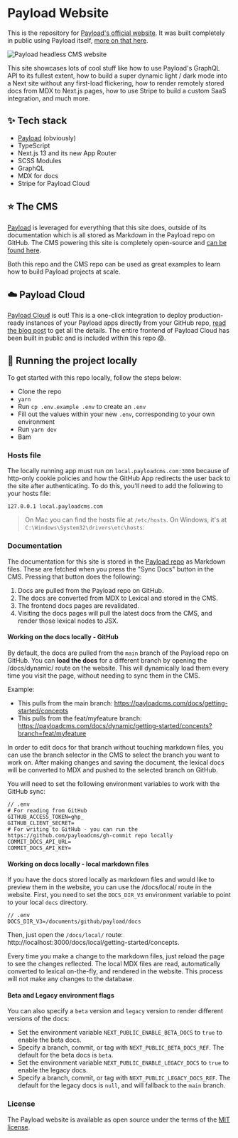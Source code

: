 # Payload Website

This is the repository for [Payload's official website](https://payloadcms.com/). It was built completely in public using Payload itself, [more on that here](#⭐-the-cms).

<img src="https://payloadcms.com/images/og-image.jpg" alt="Payload headless CMS website" />

This site showcases lots of cool stuff like how to use Payload's GraphQL API to its fullest extent, how to build a super dynamic light / dark mode into a Next site without any first-load flickering, how to render remotely stored docs from MDX to Next.js pages, how to use Stripe to build a custom SaaS integration, and much more.

## ✨ Tech stack

- [Payload](https://github.com/payloadcms/payload) (obviously)
- TypeScript
- Next.js 13 and its new App Router
- SCSS Modules
- GraphQL
- MDX for docs
- Stripe for Payload Cloud

## ⭐ The CMS

[Payload](https://github.com/payloadcms/payload) is leveraged for everything that this site does, outside of its documentation which is all stored as Markdown in the Payload repo on GitHub. The CMS powering this site is completely open-source and [can be found here](https://github.com/payloadcms/website-cms).

Both this repo and the CMS repo can be used as great examples to learn how to build Payload projects at scale.

## ☁️ Payload Cloud

[Payload Cloud](https://payloadcms.com/cloud-pricing) is out! This is a one-click integration to deploy production-ready instances of your Payload apps directly from your GitHub repo, [read the blog post](https://payloadcms.com/blog/launch-week-day-1-payload-cloud-is-here) to get all the details. The entire frontend of Payload Cloud has been built in public and is included within this repo 😱.

## 🚀 Running the project locally

To get started with this repo locally, follow the steps below:

- Clone the repo
- `yarn`
- Run `cp .env.example .env` to create an `.env`
- Fill out the values within your new `.env`, corresponding to your own environment
- Run `yarn dev`
- Bam

### Hosts file

The locally running app must run on `local.payloadcms.com:3000` because of http-only cookie policies and how the GitHub App redirects the user back to the site after authenticating. To do this, you'll need to add the following to your hosts file:

```
127.0.0.1 local.payloadcms.com
```

> On Mac you can find the hosts file at `/etc/hosts`. On Windows, it's at `C:\Windows\System32\drivers\etc\hosts`:

### Documentation

The documentation for this site is stored in the [Payload repo](https://github.com/payloadcms/payload) as Markdown files. These are fetched when you press the "Sync Docs" button in the CMS. Pressing that button does the following:

1. Docs are pulled from the Payload repo on GitHub.
2. The docs are converted from MDX to Lexical and stored in the CMS.
3. The frontend docs pages are revalidated.
4. Visiting the docs pages will pull the latest docs from the CMS, and render those lexical nodes to JSX.

#### Working on the docs locally - GitHub

By default, the docs are pulled from the `main` branch of the Payload repo on GitHub. You can **load the docs** for a different branch by opening the /docs/dynamic/ route on the website. This will dynamically load them every time you visit the page, without needing to sync them in the CMS.

Example:

- This pulls from the main branch: https://payloadcms.com/docs/getting-started/concepts
- This pulls from the feat/myfeature branch: https://payloadcms.com/docs/dynamic/getting-started/concepts?branch=feat/myfeature

In order to edit docs for that branch without touching markdown files, you can use the branch selector in the CMS to select the branch you want to work on. After making changes and saving the document, the lexical docs will be converted to MDX and pushed to the selected branch on GitHub.

You will need to set the following environment variables to work with the GitHub sync:

```env
// .env
# For reading from GitHub
GITHUB_ACCESS_TOKEN=ghp_
GITHUB_CLIENT_SECRET=
# For writing to GitHub - you can run the https://github.com/payloadcms/gh-commit repo locally
COMMIT_DOCS_API_URL=
COMMIT_DOCS_API_KEY=
```

#### Working on docs locally - local markdown files

If you have the docs stored locally as markdown files and would like to preview them in the website, you can use the /docs/local/ route in the website. First, you need to set the `DOCS_DIR_V3` environment variable to point to your local `docs` directory.

```env
// .env
DOCS_DIR_V3=/documents/github/payload/docs
```

Then, just open the `/docs/local/` route: http://localhost:3000/docs/local/getting-started/concepts.

Every time you make a change to the markdown files, just reload the page to see the changes reflected. The local MDX files are read, automatically converted to lexical on-the-fly, and rendered in the website. This process will not make any changes to the database.

#### Beta and Legacy environment flags

You can also specify a `beta` version and `legacy` version to render different versions of the docs:

- Set the environment variable `NEXT_PUBLIC_ENABLE_BETA_DOCS` to `true` to enable the beta docs.
- Specify a branch, commit, or tag with `NEXT_PUBLIC_BETA_DOCS_REF`. The default for the beta docs is `beta`.
- Set the environment variable `NEXT_PUBLIC_ENABLE_LEGACY_DOCS` to `true` to enable the legacy docs.
- Specify a branch, commit, or tag with `NEXT_PUBLIC_LEGACY_DOCS_REF`. The default for the legacy docs is `null`, and will fallback to the `main` branch.

### License

The Payload website is available as open source under the terms of the [MIT license](https://github.com/payloadcms/website/blob/main/LICENSE).
